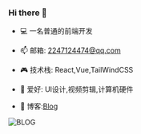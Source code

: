 ### Hi there 👋

<!--
**Found-404/Found-404** is a ✨ _special_ ✨ repository because its `README.md` (this file) appears on your GitHub profile.
Here are some ideas to get you started:
-->

- 💻 一名普通的前端开发

- 📫 邮箱: 2247124474@qq.com

- 🎮 技术栈: React,Vue,TailWindCSS

- 🎨 爱好: UI设计,视频剪辑,计算机硬件

- 🎈 博客:[Blog](https://found-404.github.io/found404.io/)

![BLOG](https://img.shields.io/badge/BLOG-%20-lightgrey)

